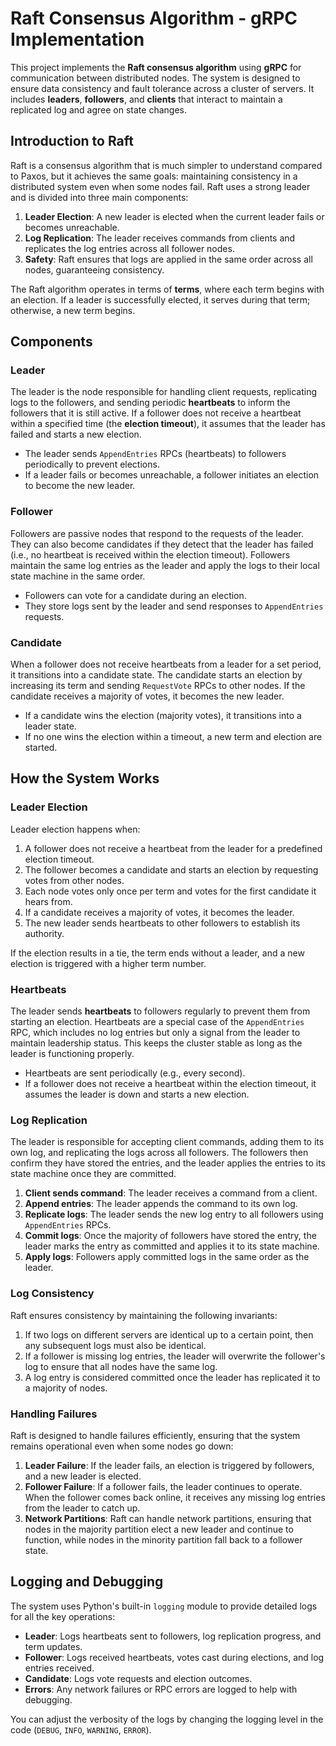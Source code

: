 # Raft Consensus Algorithm - gRPC Implementation

This project implements the **Raft consensus algorithm** using **gRPC** for communication between distributed nodes. The system is designed to ensure data consistency and fault tolerance across a cluster of servers. It includes **leaders**, **followers**, and **clients** that interact to maintain a replicated log and agree on state changes.

## Introduction to Raft

Raft is a consensus algorithm that is much simpler to understand compared to Paxos, but it achieves the same goals: maintaining consistency in a distributed system even when some nodes fail. Raft uses a strong leader and is divided into three main components:

1. **Leader Election**: A new leader is elected when the current leader fails or becomes unreachable.
2. **Log Replication**: The leader receives commands from clients and replicates the log entries across all follower nodes.
3. **Safety**: Raft ensures that logs are applied in the same order across all nodes, guaranteeing consistency.

The Raft algorithm operates in terms of **terms**, where each term begins with an election. If a leader is successfully elected, it serves during that term; otherwise, a new term begins.

## Components

### Leader

The leader is the node responsible for handling client requests, replicating logs to the followers, and sending periodic **heartbeats** to inform the followers that it is still active. If a follower does not receive a heartbeat within a specified time (the **election timeout**), it assumes that the leader has failed and starts a new election.

- The leader sends `AppendEntries` RPCs (heartbeats) to followers periodically to prevent elections.
- If a leader fails or becomes unreachable, a follower initiates an election to become the new leader.

### Follower

Followers are passive nodes that respond to the requests of the leader. They can also become candidates if they detect that the leader has failed (i.e., no heartbeat is received within the election timeout). Followers maintain the same log entries as the leader and apply the logs to their local state machine in the same order.

- Followers can vote for a candidate during an election.
- They store logs sent by the leader and send responses to `AppendEntries` requests.

### Candidate

When a follower does not receive heartbeats from a leader for a set period, it transitions into a candidate state. The candidate starts an election by increasing its term and sending `RequestVote` RPCs to other nodes. If the candidate receives a majority of votes, it becomes the new leader.

- If a candidate wins the election (majority votes), it transitions into a leader state.
- If no one wins the election within a timeout, a new term and election are started.

## How the System Works

### Leader Election

Leader election happens when:

1. A follower does not receive a heartbeat from the leader for a predefined election timeout.
2. The follower becomes a candidate and starts an election by requesting votes from other nodes.
3. Each node votes only once per term and votes for the first candidate it hears from.
4. If a candidate receives a majority of votes, it becomes the leader.
5. The new leader sends heartbeats to other followers to establish its authority.

If the election results in a tie, the term ends without a leader, and a new election is triggered with a higher term number.

### Heartbeats

The leader sends **heartbeats** to followers regularly to prevent them from starting an election. Heartbeats are a special case of the `AppendEntries` RPC, which includes no log entries but only a signal from the leader to maintain leadership status. This keeps the cluster stable as long as the leader is functioning properly.

- Heartbeats are sent periodically (e.g., every second).
- If a follower does not receive a heartbeat within the election timeout, it assumes the leader is down and starts a new election.

### Log Replication

The leader is responsible for accepting client commands, adding them to its own log, and replicating the logs across all followers. The followers then confirm they have stored the entries, and the leader applies the entries to its state machine once they are committed.

1. **Client sends command**: The leader receives a command from a client.
2. **Append entries**: The leader appends the command to its own log.
3. **Replicate logs**: The leader sends the new log entry to all followers using `AppendEntries` RPCs.
4. **Commit logs**: Once the majority of followers have stored the entry, the leader marks the entry as committed and applies it to its state machine.
5. **Apply logs**: Followers apply committed logs in the same order as the leader.

### Log Consistency

Raft ensures consistency by maintaining the following invariants:

1. If two logs on different servers are identical up to a certain point, then any subsequent logs must also be identical.
2. If a follower is missing log entries, the leader will overwrite the follower's log to ensure that all nodes have the same log.
3. A log entry is considered committed once the leader has replicated it to a majority of nodes.

### Handling Failures

Raft is designed to handle failures efficiently, ensuring that the system remains operational even when some nodes go down:

1. **Leader Failure**: If the leader fails, an election is triggered by followers, and a new leader is elected.
2. **Follower Failure**: If a follower fails, the leader continues to operate. When the follower comes back online, it receives any missing log entries from the leader to catch up.
3. **Network Partitions**: Raft can handle network partitions, ensuring that nodes in the majority partition elect a new leader and continue to function, while nodes in the minority partition fall back to a follower state.

## Logging and Debugging

The system uses Python's built-in `logging` module to provide detailed logs for all the key operations:

- **Leader**: Logs heartbeats sent to followers, log replication progress, and term updates.
- **Follower**: Logs received heartbeats, votes cast during elections, and log entries received.
- **Candidate**: Logs vote requests and election outcomes.
- **Errors**: Any network failures or RPC errors are logged to help with debugging.

You can adjust the verbosity of the logs by changing the logging level in the code (`DEBUG`, `INFO`, `WARNING`, `ERROR`).

## 
